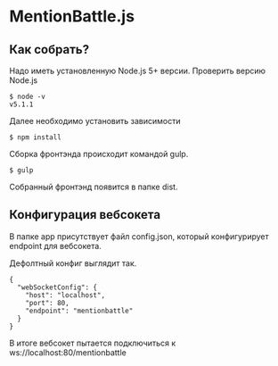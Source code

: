 # MentionBattle.js

## Как собрать?

Надо иметь установленную Node.js 5+ версии.
Проверить версию Node.js
```{shell}
$ node -v
v5.1.1
```

Далее необходимо установить зависимости
```{shell}
$ npm install
```

Сборка фронтэнда происходит командой gulp.

```{shell}
$ gulp
```

Собранный фронтэнд появится в папке dist.

## Конфигурация вебсокета
В папке app присутствует файл config.json, который конфигурирует endpoint для вебсокета.

Дефолтный конфиг выглядит так.
```{json}
{
  "webSocketConfig": {
    "host": "localhost",
    "port": 80,
    "endpoint": "mentionbattle"
  }
}
```
В итоге вебсокет пытается подключиться к ws://localhost:80/mentionbattle


